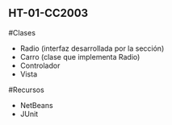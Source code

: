 ## HT-01-CC2003

#Clases
 - Radio (interfaz desarrollada por la sección)
 - Carro (clase que implementa Radio)
 - Controlador
 - Vista

#Recursos 
  - NetBeans
  - JUnit
